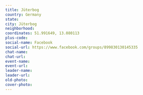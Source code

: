 ```yaml
---
title: Jüterbog
country: Germany
state: 
city: Jüterbog
neighborhood: 
coordinates: 51.991649, 13.080113
plus-code:
social-name: Facebook
social-url: https://www.facebook.com/groups/899830130145335
chat-name:
chat-url:
event-name:
event-url:
leader-name:
leader-url:
old-photo: 
cover-photo:
---
```

